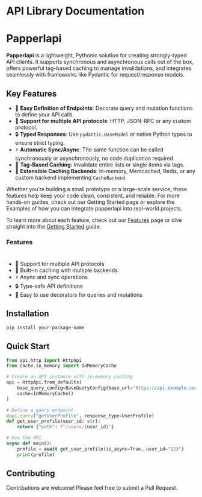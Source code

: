# API Library Documentation

# Papperlapi

**Papperlapi** is a lightweight, Pythonic solution for creating strongly-typed API clients. 
It supports synchronous and asynchronous calls out of the box, offers powerful tag-based caching 
to manage invalidations, and integrates seamlessly with frameworks like Pydantic for request/response models.

## Key Features

-  🎯 **Easy Definition of Endpoints**: Decorate query and mutation functions to define your API calls. 
- **🚀 Support for multiple API protocols**: HTTP, JSON-RPC or any custom protocol.
- 🔒 **Typed Responses**: Use `pydantic.BaseModel` or native Python types to ensure strict typing.
- ⚡ **Automatic Sync/Async**: The same function can be called synchronously or asynchronously, no code duplication required.
- 🔖 **Tag-Based Caching**: Invalidate entire lists or single items via tags.
- 💾 **Extensible Caching Backends**: In-memory, Memcached, Redis, or any custom backend implementing `CacheBackend`.

Whether you’re building a small prototype or a large-scale service, these features help keep your code clean, consistent, and reliable. For more hands-on guides, check out our Getting Started page or explore the Examples of how you can integrate papperlapi into real-world projects.

To learn more about each feature, check out our [Features](features.md) page or dive straight into the [Getting Started](getting-started.md) guide.


### Features
#
- 🚀 Support for multiple API protocols
- 💾 Built-in caching with multiple backends
- ⚡ Async and sync operations
- 🔒 Type-safe API definitions
- 🎯 Easy to use decorators for queries and mutations

## Installation

```bash
pip install your-package-name
```

## Quick Start

```python
from api.http import HttpApi
from cache.in_memory import InMemoryCache

# Create an API instance with in-memory caching
api = HttpApi.from_defaults(
    base_query_config=BaseQueryConfig(base_url="https://api.example.com"),
    cache=InMemoryCache()
)

# Define a query endpoint
@api.query("getUserProfile", response_type=UserProfile)
def get_user_profile(user_id: str):
    return {"path": f"/users/{user_id}"}

# Use the API
async def main():
    profile = await get_user_profile(is_async=True, user_id="123")
    print(profile)
```

## Contributing

Contributions are welcome! Please feel free to submit a Pull Request.
